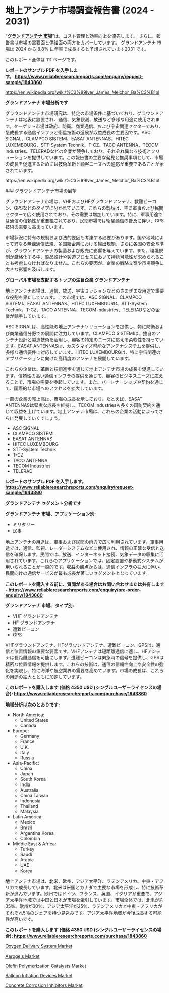 <p><h1>地上アンテナ市場調査報告書 (2024 - 2031)</h1></p><p>&ldquo;<strong><a href="https://www.reliableresearchreports.com/ground-antenna-r1843860?utm_campaign=110&utm_medium=9&utm_source=Github&utm_content=ia&utm_term=08112024&utm_id=ground-antenna">グランドアンテナ 市場</a></strong>&rdquo;は、コスト管理と効率向上を優先します。 さらに、報告書は市場の需要面と供給面の両方をカバーしています。 グランドアンテナ 市場は 2024 から 8.8% に年率で成長すると予想されています2031 です。</p>
<p>このレポート全体は 111 ページです。</p>
<p><strong>レポートのサンプル PDF を入手します。&nbsp;<a href="https://www.reliableresearchreports.com/enquiry/request-sample/1843860?utm_campaign=110&utm_medium=9&utm_source=Github&utm_content=ia&utm_term=08112024&utm_id=ground-antenna">https://www.reliableresearchreports.com/enquiry/request-sample/1843860</a></strong></p>
<p><a href="https://en.wikipedia.org/wiki/%C3%89lver_James_Melchor_Ba%C3%B1ol?utm_campaign=110&utm_medium=9&utm_source=Github&utm_content=ia&utm_term=08112024&utm_id=ground-antenna">https://en.wikipedia.org/wiki/%C3%89lver_James_Melchor_Ba%C3%B1ol</a></p>
<p><strong>グランドアンテナ 市場分析です</strong></p>
<p><p>グラウンドアンテナ市場研究は、特定の市場条件に基づいており、グラウンドアンテナは地表に設置され、通信、気象観測、放送など多様な用途に使用されます。ターゲット市場は政府、防衛、商業通信、および宇宙関連セクターであり、急成長する通信インフラと衛星技術の進展が収益成長の主要因です。ASC SIGNAL、CLAMPCO SISTEMI、EASAT ANTENNAS、HITEC LUXEMBOURG、STT-System Technik、T-CZ、TACO ANTENNA、TECOM Industries、TELERADなどの企業が競争しており、それぞれ異なる技術とソリューションを提供しています。この報告書の主要な発見と推奨事項として、市場の成長を促進するためには技術革新と顧客ニーズへの適応が重要であることが示されています。</p></p>
<p>https://en.wikipedia.org/wiki/%C3%89lver_James_Melchor_Ba%C3%B1ol</p>
<p><p>### グラウンドアンテナ市場の展望</p><p>グラウンドアンテナ市場は、VHFおよびHFグラウンドアンテナ、救難ビーコン、GPSなどのタイプに分かれています。これらの製品は、主に軍事および民間セクターで広く使用されており、その需要は増加しています。特に、軍事用途では通信の信頼性が重要視されており、民間市場では衛星通信の普及に伴い、GPS技術の需要も高まっています。</p><p>市場状況に特有の規制および法的要因も考慮する必要があります。国や地域によって異なる無線通信法規、多国籍企業における輸出規制、さらに各国の安全基準が、グラウンドアンテナの製造および販売に影響を与えています。また、環境規制が厳格化する中、製品設計や製造プロセスにおいて持続可能性が求められることも考慮しなければなりません。これらの要因が、企業の戦略立案や市場競争に大きな影響を及ぼします。</p></p>
<p><strong>グローバル市場を支配するトップの注目企業 グランドアンテナ</strong></p>
<p><p>地上アンテナ市場は、通信、放送、宇宙ミッションなどのさまざまな用途で重要な役割を果たしています。この市場では、ASC SIGNAL、CLAMPCO SISTEMI、EASAT ANTENNAS、HITEC LUXEMBOURG、STT-System Technik、T-CZ、TACO ANTENNA、TECOM Industries、TELERADなどの企業が競争しています。</p><p>ASC SIGNALは、高性能の地上アンテナソリューションを提供し、特に防衛および商業通信分野での展開に注力しています。CLAMPCO SISTEMIは、独自のアンテナ設計と製造技術を活用し、顧客の特定のニーズに応える柔軟性を持っています。EASAT ANTENNASは、カスタマイズ可能なアンテナシステムを提供し、多様な通信要件に対応しています。HITEC LUXEMBOURGは、特に宇宙関連のアプリケーションに向けた高精度のアンテナを展開しています。</p><p>これらの企業は、革新と技術進歩を通じて地上アンテナ市場の成長を促進しています。信頼性の高い通信インフラの提供を通じて、顧客のビジネスニーズに応えることで、市場の需要を喚起しています。また、パートナーシップや契約を通じて、国際的な市場へのアクセスを拡大しています。</p><p>一部の企業の売上高は、市場の成長を示しており、たとえば、EASAT ANTENNASは堅実な成長を維持し、TECOM Industriesも多くの国防契約を通じて収益を上げています。地上アンテナ市場は、これらの企業の活動によってさらに発展していくでしょう。</p></p>
<p><ul><li>ASC SIGNAL</li><li>CLAMPCO SISTEMI</li><li>EASAT ANTENNAS</li><li>HITEC LUXEMBOURG</li><li>STT-System Technik</li><li>T-CZ</li><li>TACO ANTENNA</li><li>TECOM Industries</li><li>TELERAD</li></ul></p>
<p><strong>レポートのサンプル PDF を入手します。 <a href="https://www.reliableresearchreports.com/enquiry/request-sample/1843860?utm_campaign=110&utm_medium=9&utm_source=Github&utm_content=ia&utm_term=08112024&utm_id=ground-antenna">https://www.reliableresearchreports.com/enquiry/request-sample/1843860</a></strong></p>
<p><strong>グランドアンテナ セグメント分析です</strong></p>
<p><strong>グランドアンテナ 市場、アプリケーション別:</strong></p>
<p><ul><li>ミリタリー</li><li>民事</li></ul></p>
<p><p>地上アンテナの用途は、軍事および民間の両方で広く利用されています。軍事用途では、通信、監視、レーダーシステムなどに使用され、情報の正確な受信と送信を確保します。民間では、放送、インターネット接続、気象データの収集に活用されています。これらのアプリケーションでは、固定設置や移動式システムが用いられることが一般的です。収益の観点からは、通信インフラの拡大に伴い、民間向けの通信サービスが最も成長が著しいセグメントとなっています。</p></p>
<p><strong>このレポートを購入する前に、質問がある場合はお問い合わせまたは共有します - <a href="https://www.reliableresearchreports.com/enquiry/pre-order-enquiry/1843860?utm_campaign=110&utm_medium=9&utm_source=Github&utm_content=ia&utm_term=08112024&utm_id=ground-antenna">https://www.reliableresearchreports.com/enquiry/pre-order-enquiry/1843860</a></strong></p>
<p><strong>グランドアンテナ 市場、タイプ別:</strong></p>
<p><ul><li>VHF グランドアンテナ</li><li>HF グランドアンテナ</li><li>遭難ビーコン</li><li>GPS</li></ul></p>
<p><p>VHFグラウンドアンテナ、HFグラウンドアンテナ、遭難ビーコン、GPSは、通信と位置情報の重要な要素です。VHFアンテナは短距離通信に適し、HFアンテナは長距離通信を可能にします。遭難ビーコンは緊急時の信号を提供し、GPSは精密な位置情報を提供します。これらの技術は、通信の信頼性向上や安全性の強化を実現し、特に海洋や航空業界の需要を高めています。市場の成長は、これらの用途の拡大とともに加速しています。</p></p>
<p><strong>このレポートを購入します (価格 4350 USD (シングルユーザーライセンスの場合): <a href="https://www.reliableresearchreports.com/purchase/1843860?utm_campaign=110&utm_medium=9&utm_source=Github&utm_content=ia&utm_term=08112024&utm_id=ground-antenna">https://www.reliableresearchreports.com/purchase/1843860</a></strong></p>
<p><strong>地域分析は次のとおりです:</strong></p>
<p><ul>
    <li>
        North America:
        <ul>
            <li>United States</li>
            <li>Canada</li>
        </ul>
    </li>
    <li>
        Europe:
        <ul>
            <li>Germany</li>
            <li>France</li>
            <li>U.K.</li>
            <li>Italy</li>
            <li>Russia</li>
        </ul>
    </li>
    <li>
        Asia-Pacific:
        <ul>
            <li>China</li>
            <li>Japan</li>
            <li>South Korea</li>
            <li>India</li>
            <li>Australia</li>
            <li>China Taiwan</li>
            <li>Indonesia</li>
            <li>Thailand</li>
            <li>Malaysia</li>
        </ul>
    </li>
    <li>
        Latin America:
        <ul>
            <li>Mexico</li>
            <li>Brazil</li>
            <li>Argentina Korea</li>
            <li>Colombia</li>
        </ul>
    </li>
    <li>
        Middle East & Africa:
        <ul>
            <li>Turkey</li>
            <li>Saudi</li>
            <li>Arabia</li>
            <li>UAE</li>
            <li>Korea</li>
        </ul>
    </li>
    </ul></p>
<p><p>地上アンテナ市場は、北米、欧州、アジア太平洋、ラテンアメリカ、中東・アフリカで成長しています。北米は米国とカナダで主要な市場を形成し、特に技術革新が進んでいます。欧州ではドイツ、フランス、英国、イタリアが重要で、アジア太平洋地域では中国と日本が市場を牽引しています。市場全体では、北米が約35％、欧州が30％、アジア太平洋が25％、ラテンアメリカと中東・アフリカがそれぞれ5％のシェアを持つ見込みです。アジア太平洋地域が今後成長する可能性が高いです。</p></p>
<p><strong>このレポートを購入します (価格 4350 USD (シングルユーザーライセンスの場合): <a href="https://www.reliableresearchreports.com/purchase/1843860?utm_campaign=110&utm_medium=9&utm_source=Github&utm_content=ia&utm_term=08112024&utm_id=ground-antenna">https://www.reliableresearchreports.com/purchase/1843860</a></strong></p>
<p><p><a href="https://issuu.com/reportprime-2/docs/oxygen-delivery-system-market-size-_3a7ee0b65ffbbc?utm_campaign=110&utm_medium=9&utm_source=Github&utm_content=ia&utm_term=08112024&utm_id=ground-antenna">Oxygen Delivery System Market</a></p><p><a href="https://github.com/kathiestrine5ty/Market-Research-Report-List-1/blob/main/aerogels-market.md?utm_campaign=110&utm_medium=9&utm_source=Github&utm_content=ia&utm_term=08112024&utm_id=ground-antenna">Aerogels Market</a></p><p><a href="https://github.com/HeatherFernandez476/Market-Research-Report-List-1/blob/main/olefin-polymerization-catalysts-market.md?utm_campaign=110&utm_medium=9&utm_source=Github&utm_content=ia&utm_term=08112024&utm_id=ground-antenna">Olefin Polymerization Catalysts Market</a></p><p><a href="https://issuu.com/reportprime-2/docs/balloon-inflation-devices-market-si_0e8a5f13a8d72b?utm_campaign=110&utm_medium=9&utm_source=Github&utm_content=ia&utm_term=08112024&utm_id=ground-antenna">Balloon Inflation Devices Market</a></p><p><a href="https://medium.com/@elroyjelfvi6/the-global-concrete-corrosion-inhibitors-market-is-a-dynamic-and-growing-industry-7e50b66b5f56?utm_campaign=110&utm_medium=9&utm_source=Github&utm_content=ia&utm_term=08112024&utm_id=ground-antenna">Concrete Corrosion Inhibitors Market</a></p></p>